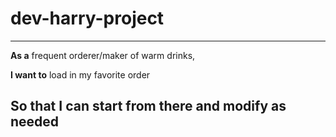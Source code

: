 # dev-harry-project
---
**As a** frequent orderer/maker of warm drinks,

**I want to** load in my favorite order 

**So that I** can start from there and modify as needed
---
